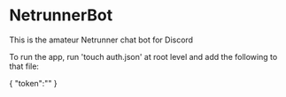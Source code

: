 # NetrunnerBot
This is the amateur Netrunner chat bot for Discord

To run the app, run 'touch auth.json' at root level and add the following to that file:

{
  "token":"<your-token-here>"
}
